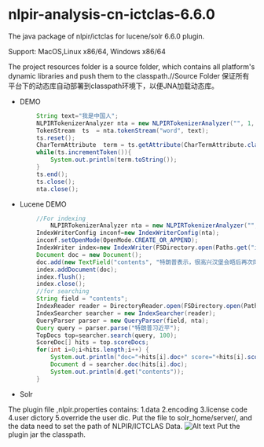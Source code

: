 # nlpir-analysis-cn-ictclas-6.6.0
The java package of nlpir/ictclas for lucene/solr 6.6.0 plugin.

Support: MacOS,Linux x86/64, Windows x86/64

The project resources folder is a source folder, which contains all platform's dynamic libraries and push them to the classpath.//Source Folder 保证所有平台下的动态库自动部署到classpath环境下，以便JNA加载动态库。

* DEMO
```java
        String text="我是中国人";
        NLPIRTokenizerAnalyzer nta = new NLPIRTokenizerAnalyzer("", 1, "", "", false);
        TokenStream  ts  = nta.tokenStream("word", text);  
        ts.reset();
        CharTermAttribute  term = ts.getAttribute(CharTermAttribute.class);
        while(ts.incrementToken()){
            System.out.println(term.toString());
        }
        ts.end();
        ts.close();
        nta.close();
```
* Lucene DEMO
```java
		//For indexing
    		NLPIRTokenizerAnalyzer nta = new NLPIRTokenizerAnalyzer("", 1, "", "", false);
		IndexWriterConfig inconf=new IndexWriterConfig(nta);
		inconf.setOpenMode(OpenMode.CREATE_OR_APPEND);
		IndexWriter index=new IndexWriter(FSDirectory.open(Paths.get("index/")),inconf);
		Document doc = new Document();
		doc.add(new TextField("contents", "特朗普表示，很高兴汉堡会晤后再次同习近平主席通话。我同习主席就重大问题保持沟通和协调、两国加强各层级和各领域交往十分重要。当前，美中关系发展态势良好，我相信可以发展得更好。我期待着对中国进行国事访问。",Field.Store.YES));
		index.addDocument(doc);
		index.flush();
		index.close();
		//for searching
		String field = "contents";
		IndexReader reader = DirectoryReader.open(FSDirectory.open(Paths.get("index/")));
		IndexSearcher searcher = new IndexSearcher(reader);
		QueryParser parser = new QueryParser(field, nta);
		Query query = parser.parse("特朗普习近平");
		TopDocs top=searcher.search(query, 100);
		ScoreDoc[] hits = top.scoreDocs;
		for(int i=0;i<hits.length;i++) {
			System.out.println("doc="+hits[i].doc+" score="+hits[i].score);
			Document d = searcher.doc(hits[i].doc);
			System.out.println(d.get("contents"));
		}
```
* Solr

The plugin file ,nlpir.properties contains: 1.data 2.encoding 3.license code 4.user dictory 5.override the user dic.
Put the file to solr_home/server/, and the data need to set the path of NLPIR/ICTCLAS Data.
![Alt text](https://github.com/NLPIR-team/nlpir-analysis-cn-ictclas/blob/master/solr.png)
Put the plugin jar the classpath.
